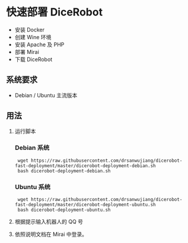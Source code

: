 # 快速部署 DiceRobot

* 安装 Docker
* 创建 Wine 环境
* 安装 Apache 及 PHP
* 部署 Mirai
* 下载 DiceRobot

## 系统要求

* Debian / Ubuntu 主流版本

## 用法

1. 运行脚本

    ### Debian 系统

        wget https://raw.githubusercontent.com/drsanwujiang/dicerobot-fast-deployment/master/dicerobot-deployment-debian.sh
        bash dicerobot-deployment-debian.sh

    ### Ubuntu 系统

        wget https://raw.githubusercontent.com/drsanwujiang/dicerobot-fast-deployment/master/dicerobot-deployment-ubuntu.sh
        bash dicerobot-deployment-ubuntu.sh

2. 根据提示输入机器人的 QQ 号
3. 依照说明文档在 Mirai 中登录。